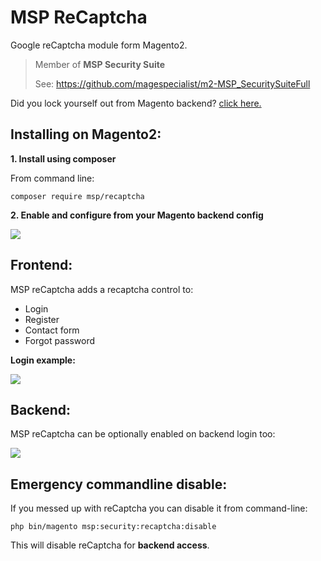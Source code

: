 # MSP ReCaptcha

Google reCaptcha module form Magento2.

> Member of **MSP Security Suite**
>
> See: https://github.com/magespecialist/m2-MSP_SecuritySuiteFull

Did you lock yourself out from Magento backend? <a href="https://github.com/magespecialist/m2-MSP_ReCaptcha#emergency-commandline-disable">click here.</a>

## Installing on Magento2:

**1. Install using composer**

From command line: 

`composer require msp/recaptcha`

**2. Enable and configure from your Magento backend config**

<img src="https://raw.githubusercontent.com/magespecialist/m2-MSP_ReCaptcha/master/screenshots/config.png" />

## Frontend:

MSP reCaptcha adds a recaptcha control to:
- Login
- Register
- Contact form
- Forgot password

**Login example:**

<img src="https://raw.githubusercontent.com/magespecialist/m2-MSP_ReCaptcha/master/screenshots/frontend.png" />

## Backend:

MSP reCaptcha can be optionally enabled on backend login too:

<img src="https://raw.githubusercontent.com/magespecialist/m2-MSP_ReCaptcha/master/screenshots/backend.png" />

## Emergency commandline disable:

If you messed up with reCaptcha you can disable it from command-line:

`php bin/magento msp:security:recaptcha:disable`

This will disable reCaptcha for **backend access**.
